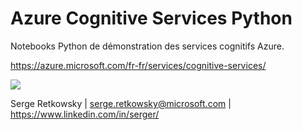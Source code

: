 # Azure Cognitive Services Python
Notebooks Python de démonstration des services cognitifs Azure.

https://azure.microsoft.com/fr-fr/services/cognitive-services/

<img src="https://raw.githubusercontent.com/retkowsky/images/master/logo%20azure%20cog%20svcs.jpg">

Serge Retkowsky | serge.retkowsky@microsoft.com | https://www.linkedin.com/in/serger/

